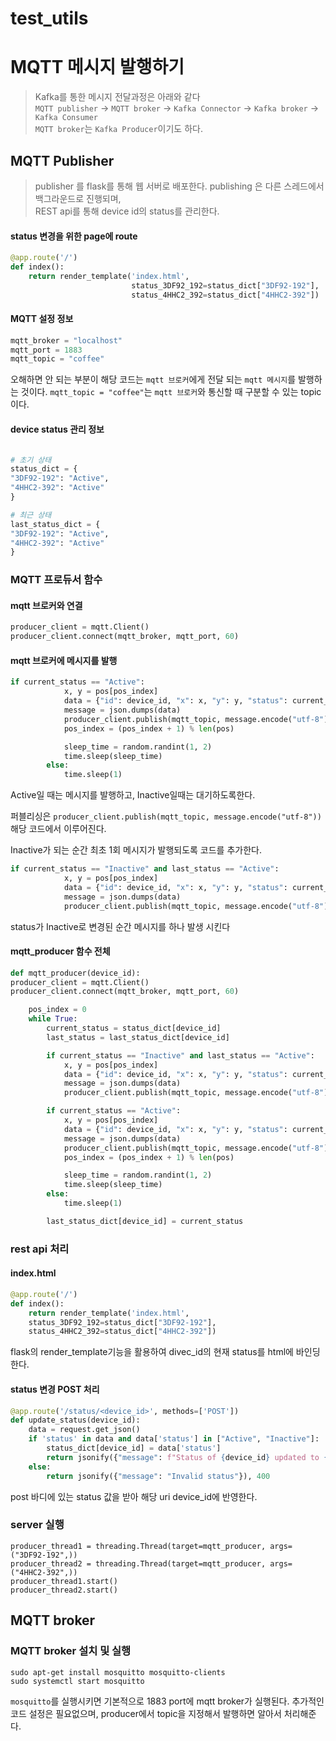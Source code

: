 # test_utils

# MQTT 메시지 발행하기

> Kafka를 통한 메시지 전달과정은 아래와 같다  
> `MQTT publisher` -> `MQTT broker` -> `Kafka Connector` -> `Kafka broker` -> `Kafka Consumer`  
> `MQTT broker`는 `Kafka Producer`이기도 하다.

## MQTT Publisher

> publisher 를 flask를 통해 웹 서버로 배포한다.
> publishing 은 다른 스레드에서 백그라운드로 진행되며,  
> REST api를 통해 device id의 status를 관리한다.

#### status 변경을 위한 page에 route

```py
@app.route('/')
def index():
    return render_template('index.html',
                           status_3DF92_192=status_dict["3DF92-192"],
                           status_4HHC2_392=status_dict["4HHC2-392"])
```

#### MQTT 설정 정보

```py
mqtt_broker = "localhost"
mqtt_port = 1883
mqtt_topic = "coffee"
```

오해하면 안 되는 부분이 해당 코드는 `mqtt 브로커`에게 전달 되는 `mqtt 메시지`를 발행하는 것이다. `mqtt_topic = "coffee"`는 `mqtt 브로커`와 통신할 때 구분할 수 있는 topic이다.

#### device status 관리 정보

```py

# 초기 상태
status_dict = {
"3DF92-192": "Active",
"4HHC2-392": "Active"
}

# 최근 상태
last_status_dict = {
"3DF92-192": "Active",
"4HHC2-392": "Active"
}
```

### MQTT 프로듀서 함수

#### mqtt 브로커와 연결

```py
producer_client = mqtt.Client()
producer_client.connect(mqtt_broker, mqtt_port, 60)
```

#### mqtt 브로커에 메시지를 발행

```py
if current_status == "Active":
            x, y = pos[pos_index]
            data = {"id": device_id, "x": x, "y": y, "status": current_status}
            message = json.dumps(data)
            producer_client.publish(mqtt_topic, message.encode("utf-8"))
            pos_index = (pos_index + 1) % len(pos)

            sleep_time = random.randint(1, 2)
            time.sleep(sleep_time)
        else:
            time.sleep(1)
```

Active일 때는 메시지를 발행하고, Inactive일때는 대기하도록한다.

퍼블리싱은 `producer_client.publish(mqtt_topic, message.encode("utf-8"))` 해당 코드에서 이루어진다.

Inactive가 되는 순간 최초 1회 메시지가 발행되도록 코드를 추가한다.

```py
if current_status == "Inactive" and last_status == "Active":
            x, y = pos[pos_index]
            data = {"id": device_id, "x": x, "y": y, "status": current_status}
            message = json.dumps(data)
            producer_client.publish(mqtt_topic, message.encode("utf-8"))
```

status가 Inactive로 변경된 순간 메시지를 하나 발생 시킨다

#### mqtt_producer 함수 전체

```py
def mqtt_producer(device_id):
producer_client = mqtt.Client()
producer_client.connect(mqtt_broker, mqtt_port, 60)

    pos_index = 0
    while True:
        current_status = status_dict[device_id]
        last_status = last_status_dict[device_id]

        if current_status == "Inactive" and last_status == "Active":
            x, y = pos[pos_index]
            data = {"id": device_id, "x": x, "y": y, "status": current_status}
            message = json.dumps(data)
            producer_client.publish(mqtt_topic, message.encode("utf-8"))

        if current_status == "Active":
            x, y = pos[pos_index]
            data = {"id": device_id, "x": x, "y": y, "status": current_status}
            message = json.dumps(data)
            producer_client.publish(mqtt_topic, message.encode("utf-8"))
            pos_index = (pos_index + 1) % len(pos)

            sleep_time = random.randint(1, 2)
            time.sleep(sleep_time)
        else:
            time.sleep(1)

        last_status_dict[device_id] = current_status
```

### rest api 처리

#### index.html

```py
@app.route('/')
def index():
    return render_template('index.html',
    status_3DF92_192=status_dict["3DF92-192"],
    status_4HHC2_392=status_dict["4HHC2-392"])
```

flask의 render_template기능을 활용하여 divec_id의 현재 status를 html에 바인딩한다.

#### status 변경 POST 처리

```py
@app.route('/status/<device_id>', methods=['POST'])
def update_status(device_id):
    data = request.get_json()
    if 'status' in data and data['status'] in ["Active", "Inactive"]:
        status_dict[device_id] = data['status']
        return jsonify({"message": f"Status of {device_id} updated to {data['status']}"}), 200
    else:
        return jsonify({"message": "Invalid status"}), 400
```

post 바디에 있는 status 값을 받아 해당 uri device_id에 반영한다.

### server 실행

```
producer_thread1 = threading.Thread(target=mqtt_producer, args=("3DF92-192",))
producer_thread2 = threading.Thread(target=mqtt_producer, args=("4HHC2-392",))
producer_thread1.start()
producer_thread2.start()

```

## MQTT broker

### MQTT broker 설치 및 실행

```
sudo apt-get install mosquitto mosquitto-clients
sudo systemctl start mosquitto
```

`mosquitto`를 실행시키면 기본적으로 1883 port에 mqtt broker가 실행된다.
추가적인 코드 설정은 필요없으며, producer에서 topic을 지정해서 발행하면 알아서 처리해준다.
